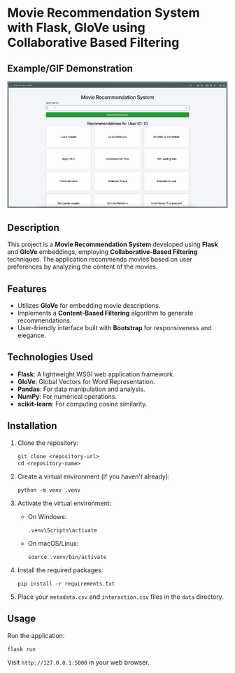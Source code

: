 # Movie Recommendation System with Flask, GloVe using Collaborative Based Filtering


## Example/GIF Demonstration
![Demo GIF](images/Demo.gif)

## Description
This project is a **Movie Recommendation System** developed using **Flask** and **GloVe** embeddings, employing **Collaborative-Based Filtering** techniques. The application recommends movies based on user preferences by analyzing the content of the movies.

## Features
- Utilizes **GloVe** for embedding movie descriptions.
- Implements a **Content-Based Filtering** algorithm to generate recommendations.
- User-friendly interface built with **Bootstrap** for responsiveness and elegance.

## Technologies Used
- **Flask**: A lightweight WSGI web application framework.
- **GloVe**: Global Vectors for Word Representation.
- **Pandas**: For data manipulation and analysis.
- **NumPy**: For numerical operations.
- **scikit-learn**: For computing cosine similarity.

## Installation

1. Clone the repository:
   ```
   git clone <repository-url>
   cd <repository-name>
   ```

2. Create a virtual environment (if you haven't already):
   ```
   python -m venv .venv
   ```

3. Activate the virtual environment:
   - On Windows:
     ```
     .venv\Scripts\activate
     ```
   - On macOS/Linux:
     ```
     source .venv/bin/activate
     ```

4. Install the required packages:
   ```
   pip install -r requirements.txt
   ```

5. Place your `metadata.csv` and `interaction.csv` files in the `data` directory.

## Usage
Run the application:
```
flask run
```
Visit `http://127.0.0.1:5000` in your web browser.